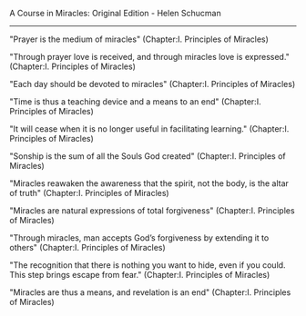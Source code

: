 A Course in Miracles: Original Edition - Helen Schucman 

-------------

"Prayer is the medium of miracles" 
(Chapter:I. Principles of Miracles)

"Through prayer love is received, and through miracles love is expressed." 
(Chapter:I. Principles of Miracles)

"Each day should be devoted to miracles" 
(Chapter:I. Principles of Miracles)

"Time is thus a teaching device and a means to an end" 
(Chapter:I. Principles of Miracles)

"It will cease when it is no longer useful in facilitating learning." 
(Chapter:I. Principles of Miracles)

"Sonship is the sum of all the Souls God created" 
(Chapter:I. Principles of Miracles)

"Miracles reawaken the awareness that the spirit, not the body, is the altar of truth" 
(Chapter:I. Principles of Miracles)

"Miracles are natural expressions of total forgiveness" 
(Chapter:I. Principles of Miracles)

"Through miracles, man accepts God’s forgiveness by extending it to others" 
(Chapter:I. Principles of Miracles)

"The recognition that there is nothing you want to hide, even if you could. This step brings escape from fear." 
(Chapter:I. Principles of Miracles)

"Miracles are thus a means, and revelation is an end" 
(Chapter:I. Principles of Miracles)